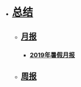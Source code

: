 - # [总结](.)
    - ## [月报](yuebao)
        - ### [2019年暑假月报](yuebao/19shujiayuebao.md)
    - ## [周报](zhoubao)